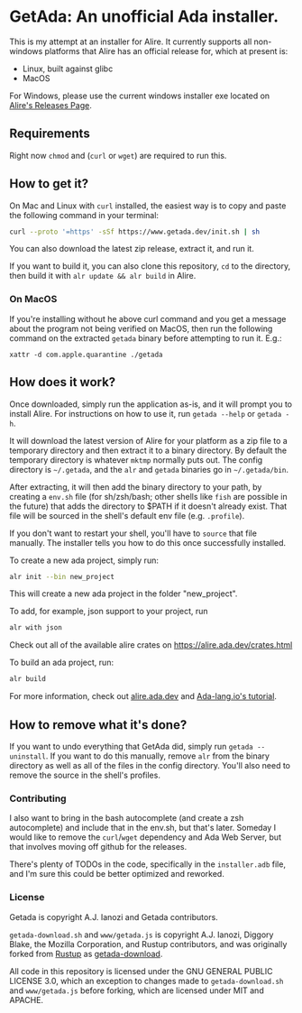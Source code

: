# GetAda: An unofficial Ada installer.

This is my attempt at an installer for Alire.  It currently supports all non-windows platforms that Alire has an official release for, which at present is:
* Linux, built against glibc
* MacOS

For Windows, please use the current windows installer exe located on [Alire's Releases Page](https://github.com/alire-project/alire/releases).

## Requirements
Right now `chmod` and (`curl` or `wget`) are required to run this.

## How to get it?
On Mac and Linux with `curl` installed, the easiest way is to copy and paste the following command in your terminal:
```sh
curl --proto '=https' -sSf https://www.getada.dev/init.sh | sh
```

You can also download the latest zip release, extract it, and run it.

If you want to build it, you can also clone this repository, `cd` to the directory, then build it with `alr update && alr build` in Alire.

### On MacOS
If you're installing without he above curl command and you get a message about the program not being verified on MacOS, then run the following command on the extracted `getada` binary before attempting to run it.  E.g.:
```
xattr -d com.apple.quarantine ./getada
```

## How does it work?
Once downloaded, simply run the application as-is, and it will prompt you to install Alire.  For instructions on how to use it, run `getada --help` or `getada -h`.

It will download the latest version of Alire for your platform as a zip file to a temporary directory and then extract it to a binary directory.  By default the temporary directory is whatever `mktmp` normally puts out.  The config directory is `~/.getada`, and the `alr` and `getada` binaries go in `~/.getada/bin`.

After extracting, it will then add the binary directory to your path, by creating a `env.sh` file (for sh/zsh/bash; other shells like `fish` are possible in the future) that adds the directory to $PATH if it doesn't already exist.  That file will be sourced in the shell's default env file (e.g. `.profile`).

If you don't want to restart your shell, you'll have to `source` that file manually.  The installer tells you how to do this once successfully installed.

To create a new ada project, simply run:
```sh
alr init --bin new_project
```
This will create a new ada project in the folder "new_project".

To add, for example, json support to your project, run
```sh
alr with json
```

Check out all of the available alire crates on https://alire.ada.dev/crates.html

To build an ada project, run:
```sh
alr build
```

For more information, check out [alire.ada.dev](https://alire.ada.dev) and [Ada-lang.io's tutorial](https://https://ada-lang.io/docs/learn/tutorial/hello-world#starting-a-new-project).

## How to remove what it's done?
If you want to undo everything that GetAda did, simply run `getada --uninstall`.  If you want to do this manually, remove `alr` from the binary directory as well as all of the files in the config directory.  You'll also need to remove the source in the shell's profiles.

### Contributing
I also want to bring in the bash autocomplete (and create a zsh autocomplete) and include that in the env.sh, but that's later.  Someday I would like to remove the `curl`/`wget` dependency and Ada Web Server, but that involves moving off github for the releases.

There's plenty of TODOs in the code, specifically in the `installer.adb` file, and I'm sure this could be better optimized and reworked.

### License
Getada is copyright A.J. Ianozi and Getada contributors.

`getada-download.sh` and `www/getada.js` is copyright A.J. Ianozi, Diggory Blake, the Mozilla Corporation, and Rustup contributors, and was originally forked from [Rustup](https://github.com/rust-lang/rustup) as [getada-download](https://github.com/AJ-Ianozi/getada-download).

All code in this repository is licensed under the GNU GENERAL PUBLIC LICENSE 3.0, which an exception to changes made to `getada-download.sh` and `www/getada.js` before forking, which are licensed under MIT and APACHE.